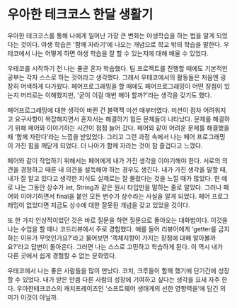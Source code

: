 # 우아한 테크코스 한달 생활기
  우아한 테크코스를 통해 나에게 일어난 가장 큰 변화는 야생학습을 하는 법을 알게 되었다는 것이다. 야생 학습은 '함께 자라기'에 나오는 개념으로 학교 밖의 학습을 말한다. 우테코에서 나는 어떻게 하면 야생 학습을 잘 할 수 있는지에 대해 배울 수 있었다.

  우테코를 시작하기 전 나는 줄곧 혼자 학습했다. 팀 프로젝트를 진행할 때에도 기본적인 공부는 각자 스스로 하는 것이라고 생각했다. 그래서 우테코에서의 활동들은 처음엔 굉장히 어색하게 다가왔다. 페어프로그래밍을 할 때에도 페어프로그래밍이 어떤 장점이 있는지 머리로는 이해했지만, '굳이 이걸 매번 해야 할까?'라는 생각을 갖기도 했다.

  페어프로그래밍에 대한 생각이 바뀐 건 블랙잭 미션 때부터였다. 미션이 점차 어려워지고 요구사항이 복잡해지면서 혼자서는 해결하기 힘든 문제들이 나타났다. 문제를 해결하기 위해 페어와 이야기하는 시간이 점점 늘어 갔다. 페어와 같이 어려운 문제를 해결했을 때 ‘함께 자란다’라는 느낌을 받았었다. 그리고 그런 과정 속에서 나는 페어 프로그래밍이 가진 힘을 깨닫게 되었다. 더 나아가 함께 자라는 것이 참 즐겁다고 느꼈다.

  페어와 같이 작업하기 위해서는 페어에게 내가 가진 생각을 이야기해야 한다. 서로의 의견을 경청하고 때론 내 의견을 설득해야 하는 경우도 생긴다. 내가 가진 생각을 말할 때, 내가 잘 알고 있다고 생각한 지식도 실제로는 잘 몰랐다는 것을 느낄 때가 많았다. 한 예로 나는 그동안 상수가 int, String과 같은 원시 타입만을 말하는 줄로 알았다. 그러나 페어와 이야기하면서 final을 붙인 모든 변수가 상수라는 사실을 알게 되었다. 페어 프로그래밍이 없었다면 지금도 상수에 대한 잘못된 개념을 갖고 있었을 것이다.

  또 한 가지 인상적이었던 것은 바로 질문을 하면 질문으로 돌아오는 대화법이다. 이것을 나는 수업을 할 때나 코드리뷰에서 주로 경험했다. 예를 들어 리뷰어에게 ‘getter를 금지하는 이유가 무엇인가요?’라고 물어보면 ‘객체지향이 가지는 장점에 대해 알아볼까요?’라고 답변이 돌아온다. 그러면 나는 스스로 고민하고 학습하게 된다. 이 역시 내가 다른 곳에서 쉽게 경험할 수 없는 문화였다.

  우테코에서 나는 좋은 사람들을 많이 만났다. 코치, 크루들이 함께 했기에 단기간에 성장할 수 있었다. 내가 받은 만큼 다른 사람의 성장에 기여하고 싶다는 생각을 요새 자주 한다. 우아한테크코스의 캐치프레이즈인 ‘소프트웨어 생태계의 선한 영향력을’에 담긴 의미가 이것이 아닐까.